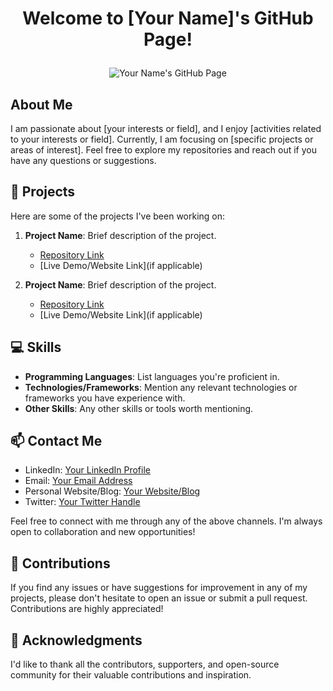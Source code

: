 # <p align="center"> Welcome to [Your Name]'s GitHub Page! </p>

<p align="center">
  <img src="https://your-image-url.com" alt="Your Name's GitHub Page">
</p>

## About Me
I am passionate about [your interests or field], and I enjoy [activities related to your interests or field]. Currently, I am focusing on [specific projects or areas of interest]. Feel free to explore my repositories and reach out if you have any questions or suggestions.

## 🚀 Projects
Here are some of the projects I've been working on:

1. **Project Name**: Brief description of the project.
   - [Repository Link](link)
   - [Live Demo/Website Link](if applicable)

2. **Project Name**: Brief description of the project.
   - [Repository Link](link)
   - [Live Demo/Website Link](if applicable)

## 💻 Skills
- **Programming Languages**: List languages you're proficient in.
- **Technologies/Frameworks**: Mention any relevant technologies or frameworks you have experience with.
- **Other Skills**: Any other skills or tools worth mentioning.

## 📫 Contact Me
- LinkedIn: [Your LinkedIn Profile](link)
- Email: [Your Email Address](mailto:your.email@example.com)
- Personal Website/Blog: [Your Website/Blog](link)
- Twitter: [Your Twitter Handle](link)

Feel free to connect with me through any of the above channels. I'm always open to collaboration and new opportunities!

## 🙌 Contributions
If you find any issues or have suggestions for improvement in any of my projects, please don't hesitate to open an issue or submit a pull request. Contributions are highly appreciated!

## 🎉 Acknowledgments
I'd like to thank all the contributors, supporters, and open-source community for their valuable contributions and inspiration.


